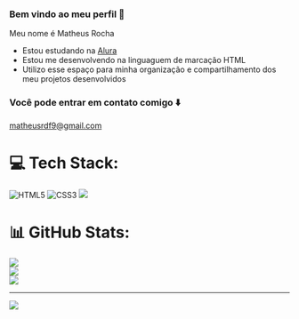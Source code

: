 ### Bem vindo ao meu perfil 💙

Meu nome é Matheus Rocha 

- Estou estudando na [Alura](https://www.alura.com.br)
- Estou me desenvolvendo na linguaguem de marcação HTML
- Utilizo esse espaço para minha organização e compartilhamento dos meu projetos desenvolvidos

### Você pode entrar em contato comigo ⬇️

matheusrdf9@gmail.com

# 💻 Tech Stack:
![HTML5](https://img.shields.io/badge/html5-%23E34F26.svg?style=for-the-badge&logo=html5&logoColor=white) ![CSS3](https://img.shields.io/badge/css3-%231572B6.svg?style=for-the-badge&logo=css3&logoColor=white) ![](https://img.shields.io/badge/JavaScript-323330?style=for-the-badge&logo=javascript&logoColor=F7DF1E)

# 📊 GitHub Stats:
![](https://github-readme-stats.vercel.app/api?username=MatheusRochaDev&theme=dark&hide_border=false&include_all_commits=false&count_private=false)<br/>
![](https://github-readme-streak-stats.herokuapp.com/?user=MatheusRochaDev&theme=dark&hide_border=false)<br/>
![](https://github-readme-stats.vercel.app/api/top-langs/?username=MatheusRochaDev&theme=dark&hide_border=false&include_all_commits=false&count_private=false&layout=compact)

---
[![](https://visitcount.itsvg.in/api?id=MatheusRochaDev&icon=0&color=0)](https://visitcount.itsvg.in)

<!-- Proudly created with GPRM ( https://gprm.itsvg.in ) -->
